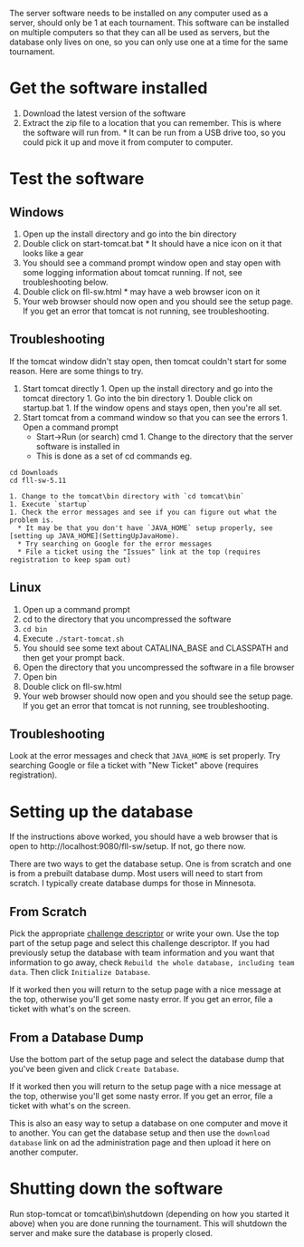 The server software needs to be installed on any computer used as a server, should only be 1 at each tournament. This software can be installed on multiple computers so that they can all be used as servers, but the database only lives on one, so you can only use one at a time for the same tournament.


Get the software installed
==========================

  1. Download the latest version of the software
  1. Extract the zip file to a location that you can remember. This is where the software will run from. 
    * It can be run from a USB drive too, so you could pick it up and move it from computer to computer.
  
Test the software
=================

Windows
-------
  1. Open up the install directory and go into the bin directory
  1. Double click on start-tomcat.bat
    * It should have a nice icon on it that looks like a gear
  1. You should see a command prompt window open and stay open with some logging information about tomcat running. If not, see troubleshooting below.
  1. Double click on fll-sw.html
    * may have a web browser icon on it
  1. Your web browser should now open and you should see the setup page. If you get an error that tomcat is not running, see troubleshooting.

Troubleshooting
---------------
If the tomcat window didn't stay open, then tomcat couldn't start for some reason. Here are some things to try.

  1. Start tomcat directly
    1. Open up the install directory and go into the tomcat directory
    1. Go into the bin directory
    1. Double click on startup.bat
    1. If the window opens and stays open, then you're all set.
  1. Start tomcat from a command window so that you can see the errors
    1. Open a command prompt
      * Start->Run (or search) cmd
    1. Change to the directory that the server software is installed in
      * This is done as a set of cd commands eg. 

~~~~
cd Downloads
cd fll-sw-5.11
~~~~

    1. Change to the tomcat\bin directory with `cd tomcat\bin`
    1. Execute `startup`
    1. Check the error messages and see if you can figure out what the problem is. 
      * It may be that you don't have `JAVA_HOME` setup properly, see [setting up JAVA_HOME](SettingUpJavaHome).
      * Try searching on Google for the error messages
      * File a ticket using the "Issues" link at the top (requires registration to keep spam out)


Linux
------
  1. Open up a command prompt
  1. cd to the directory that you uncompressed the software
  1. `cd bin`
  1. Execute `./start-tomcat.sh`
  1. You should see some text about CATALINA_BASE and CLASSPATH and then get your prompt back.
  1. Open the directory that you uncompressed the software in a file browser
  1. Open bin
  1. Double click on fll-sw.html
  1. Your web browser should now open and you should see the setup page. If you get an error that tomcat is not running, see troubleshooting.

Troubleshooting
---------------
Look at the error messages and check that `JAVA_HOME` is set properly. Try searching Google or file a ticket with "New Ticket" above (requires registration).


Setting up the database
=======================
If the instructions above worked, you should have a web browser that is open to http://localhost:9080/fll-sw/setup. If not, go there now.

There are two ways to get the database setup.  One is from scratch and one is from a prebuilt database dump. Most users will need to start from scratch. I typically create database dumps for those in Minnesota.

From Scratch
-------------
Pick the appropriate [challenge descriptor](../src/fll/resources/challenge-descriptors/) or write your own. Use the top part of the setup page and select this challenge descriptor. If you had previously setup the database with team information and you want that information to go away, check `Rebuild the whole database, including team data`. Then click `Initialize Database`. 

If it worked then you will return to the setup page with a nice message at the top, otherwise you'll get some nasty error. If you get an error, file a ticket with what's on the screen.

From a Database Dump
--------------------
Use the bottom part of the setup page and select the database dump that you've been given and click `Create Database`. 

If it worked then you will return to the setup page with a nice message at the top, otherwise you'll get some nasty error. If you get an error, file a ticket with what's on the screen.

This is also an easy way to setup a database on one computer and move it to another. You can get the database setup and then use the `download database` link on ad the administration page and then upload it here on another computer.


Shutting down the software
===========================
Run stop-tomcat or tomcat\bin\shutdown (depending on how you started it above) when you are done running the tournament. This will shutdown the server and make sure the database is properly closed.

